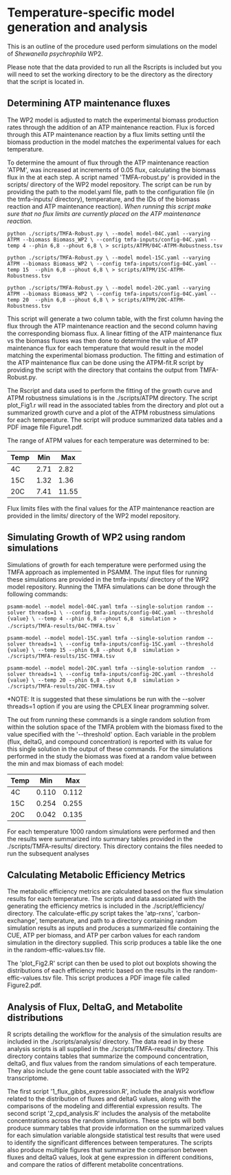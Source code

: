 # Temperature-specific model generation and analysis

This is an outline of the procedure used perform simulations on the model
of *Shewanella psychrophila* WP2.

Please note that the data provided to run all the Rscripts is included but you
will need to set the working directory to be the directory as the directory that
the script is located in.

## Determining ATP maintenance fluxes

The WP2 model is adjusted to match the
experimental biomass production rates through the addition of an ATP
maintenance reaction. Flux is forced through this ATP maintenance reaction
by a flux limits setting until the biomass production in the model matches
the experimental values for each temperature.

To determine the amount of flux through the ATP maintenance reaction 'ATPM',
was increased at increments of 0.05 flux, calculating the biomass flux in the
at each step. A script named 'TMFA-robust.py' is provided in the scripts/
directory of the WP2 model repository. The script can be run by providing the
path to the model.yaml file, path to the configuration file (in the
tmfa-inputs/ directory), temperature, and the IDs of the biomass reaction and
ATP maintenance reaction). *When running this script make sure that no flux
limits are currently placed on the ATP maintenance reaction.*

  `python ./scripts/TMFA-Robust.py \
    --model model-04C.yaml --varying ATPM --biomass Biomass_WP2 \
    --config tmfa-inputs/config-04C.yaml --temp 4 --phin 6,8 --phout 6,8 \
    > scripts/ATPM/04C-ATPM-Robustness.tsv`

  `python ./scripts/TMFA-Robust.py \
    --model model-15C.yaml --varying ATPM --biomass Biomass_WP2 \
    --config tmfa-inputs/config-04C.yaml --temp 15  --phin 6,8 --phout 6,8 \
    > scripts/ATPM/15C-ATPM-Robustness.tsv`

  `python ./scripts/TMFA-Robust.py \
    --model model-20C.yaml --varying ATPM --biomass Biomass_WP2 \
    --config tmfa-inputs/config-04C.yaml --temp 20  --phin 6,8 --phout 6,8 \
    > scripts/ATPM/20C-ATPM-Robustness.tsv`

This script will generate a two column table, with the first column having
the flux through the ATP maintenance reaction and the second column having
the corresponding biomass flux. A linear fitting of the ATP maintenance
flux vs the biomass fluxes was then done to determine the value of ATP
maintenance flux for each temperature that would result in the model
matching the experimental biomass production. The fitting and estimation of
the ATP maintenance flux can be done using the ATPM-fit.R script by providing
the script with the directory that contains the output from TMFA-Robust.py.

The Rscript and data used to perform the fitting of the growth curve and ATPM robustness
simulations is in the ./scripts/ATPM directory. The script plot_Fig1.r will read
in the associated tables from the directory and plot out a summarized growth curve
and a plot of the ATPM robustness simulations for each temperature. The script
will produce summarized data tables and a PDF image file Figure1.pdf.

The range of ATPM values for each temperature was determined to be:

   | Temp   | Min   | Max   |
   |--------|-------|-------|
   | 4C     | 2.71  | 2.82  |
   | 15C    | 1.32  | 1.36  |
   | 20C    | 7.41  | 11.55 |

Flux limits files with the
final values for the ATP maintenance reaction are provided in the
limits/ directory of the WP2 model repository.


## Simulating Growth of WP2 using random simulations

Simulations of growth for each temperature were performed using the TMFA
approach as implemented in PSAMM. The input files for running these
simulations are provided in the tmfa-inputs/ directory of the WP2 model
repository. Running the TMFA simulations can be done through the following
commands:

  `psamm-model --model model-04C.yaml tmfa --single-solution random --solver threads=1 \
    --config tmfa-inputs/config-04C.yaml --threshold {value} \
    --temp 4 --phin 6,8 --phout 6,8  simulation > ./scripts/TMFA-results/04C-TMFA.tsv`
  `

  `psamm-model --model model-15C.yaml tmfa --single-solution random --solver threads=1 \
    --config tmfa-inputs/config-15C.yaml --threshold {value} \
    --temp 15 --phin 6,8 --phout 6,8  simulation > ./scripts/TMFA-results/15C-TMFA.tsv`

  `psamm-model --model model-20C.yaml tmfa --single-solution random  --solver threads=1 \
    --config tmfa-inputs/config-20C.yaml --threshold {value} \
    --temp 20 --phin 6,8 --phout 6,8  simulation > ./scripts/TMFA-results/20C-TMFA.tsv`

*NOTE: It is suggested that these simulations be run with the --solver threads=1 option
if you are using the CPLEX linear programming solver.

The out from running these commands is a single random solution from within the
solution space of the TMFA problem with the biomass fixed to the value specified
with the '--threshold' option. Each variable in the problem (flux, deltaG, and
compound concentration) is reported with its value for this single solution in
the output of these commands. For the simulations performed in the study the
biomass was fixed at a random value between the min and max biomass of each model:

   | Temp   | Min    | Max   |
   |--------|--------|-------|
   | 4C     | 0.110  | 0.112 |
   | 15C    | 0.254  | 0.255 |
   | 20C    | 0.042  | 0.135 |

For each temperature 1000 random simulations were performed and then the results
were summarized into summary tables provided in the ./scripts/TMFA-results/
directory. This directory contains the files needed to run the subsequent analyses

## Calculating Metabolic Efficiency Metrics

The metabolic efficiency metrics are calculated based on the flux simulation
results for each temperature. The scripts and data associated with the generating
the efficiency metrics is included in the ./script/efficiency/ directory. The
calculate-effic.py script takes the 'atp-rxns', 'carbon-exchange', temperature,
and path to a directory containing random simulation results as inputs and produces
a summarized file containing the CUE, ATP per biomass, and ATP per carbon values
for each random simulation in the directory supplied. This scrip produces a table
like the one in the random-effic-values.tsv file.

The 'plot_Fig2.R' script can then be used to plot out boxplots showing the distributions
of each efficiency metric based on the results in the random-effic-values.tsv file.
This script produces a PDF image file called Figure2.pdf.

## Analysis of Flux, DeltaG, and Metabolite distributions
R scripts detailing the workflow for the analysis of the simulation results are
included in the ./scripts/analysis/ directory. The data read in by these analysis
scripts is all supplied in the ./scripts/TMFA-results/ directory. This directory
contains tables that summarize the compound concentration, deltaG, and flux
values from the random simulations of each temperature. They also include the
gene count table associated with the WP2 transcriptome.

The first script '1_flux_gibbs_expression.R', include the analysis workflow related to the distribution
of fluxes and deltaG values, along with the comparisons of the modeling and differential
expression results. The second script '2_cpd_analysis.R' includes the analysis of the
metabolite concentrations across the random simulations. These scripts will both produce
summary tables that provide information on the summarized values for each simulation variable
alongside statistical test results that were used to identify the significant differences between
temperatures. The scripts also produce multiple figures that summarize the comparison between
fluxes and deltaG values, look at gene expression in different conditions, and compare the
ratios of different metabolite concentrations.
